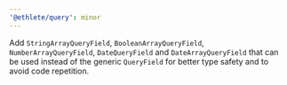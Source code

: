 ```yaml
---
'@ethlete/query': minor
---
```


Add `StringArrayQueryField`, `BooleanArrayQueryField`, `NumberArrayQueryField`, `DateQueryField` and `DateArrayQueryField` that can be used instead of the generic `QueryField` for better type safety and to avoid code repetition.

